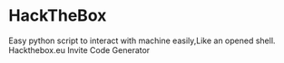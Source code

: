 # HackTheBox
Easy python script  to interact with machine easily,Like an opened shell. 
Hackthebox.eu Invite Code Generator
